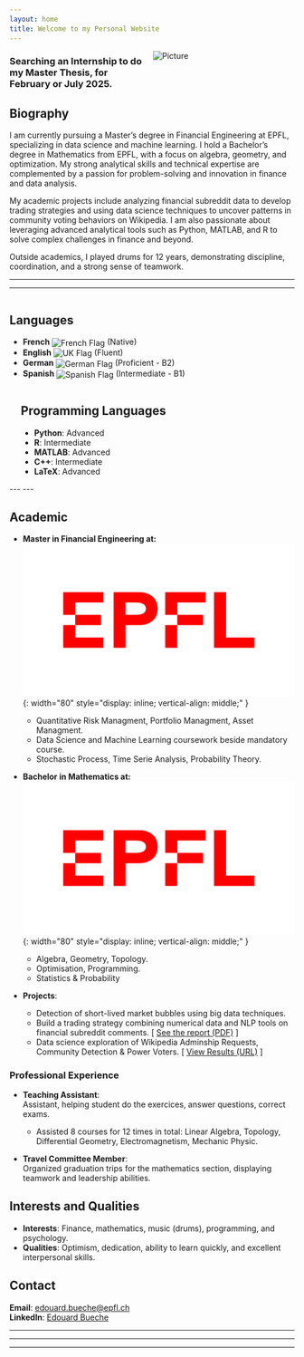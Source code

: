 ```yaml
---
layout: home
title: Welcome to my Personal Website
---
```



<img src="{{ site.baseurl }}/assets/img/pic3.jpeg" alt="Picture" style="width: 250px; float: right; margin: 0 0 20px 20px;">

### Searching an Internship to do my Master Thesis, for February or July 2025.


## Biography

I am currently pursuing a Master’s degree in Financial Engineering at EPFL, specializing in data science and machine learning. I hold a Bachelor’s degree in Mathematics from EPFL, with a focus on algebra, geometry, and optimization. My strong analytical skills and technical expertise are complemented by a passion for problem-solving and innovation in finance and data analysis.

My academic projects include analyzing financial subreddit data to develop trading strategies and using data science techniques to uncover patterns in community voting behaviors on Wikipedia. I am also passionate about leveraging advanced analytical tools such as Python, MATLAB, and R to solve complex challenges in finance and beyond.

Outside academics, I played drums for 12 years, demonstrating discipline, coordination, and a strong sense of teamwork.

---
---
<div style="display: flex; justify-content: space-between;">

  <div style="flex: 1; margin-right: 20px;">
    <h2>Languages</h2>
    <ul>
      <li><strong>French</strong> <img src="https://twemoji.maxcdn.com/v/latest/svg/1f1eb-1f1f7.svg" alt="French Flag" style="width: 20px; vertical-align: middle;"> (Native)</li>
      <li><strong>English</strong> <img src="https://twemoji.maxcdn.com/v/latest/svg/1f1ec-1f1e7.svg" alt="UK Flag" style="width: 20px; vertical-align: middle;"> (Fluent)</li>
      <li><strong>German</strong> <img src="https://twemoji.maxcdn.com/v/latest/svg/1f1e9-1f1ea.svg" alt="German Flag" style="width: 20px; vertical-align: middle;"> (Proficient - B2)</li>
      <li><strong>Spanish</strong> <img src="https://twemoji.maxcdn.com/v/latest/svg/1f1ea-1f1f8.svg" alt="Spanish Flag" style="width: 20px; vertical-align: middle;"> (Intermediate - B1)</li>
    </ul>
  </div>

</div>


<div style="flex: 1; margin-left: 20px;">
<h2>Programming Languages</h2>
<ul>
  <li><strong>Python</strong>: Advanced</li>
  <li><strong>R</strong>: Intermediate</li>
  <li><strong>MATLAB</strong>: Advanced</li>
  <li><strong>C++</strong>: Intermediate</li>
  <li><strong>LaTeX</strong>: Advanced</li>
</ul>
</div>

</div>
---
---

## Academic

- **Master in Financial Engineering at:** ![](/assets/img/logo.png){: width="80" style="display: inline; vertical-align: middle;" } 
  - Quantitative Risk Managment, Portfolio Managment, Asset Managment.
  - Data Science and Machine Learning coursework beside mandatory course.
  - Stochastic Process, Time Serie Analysis, Probability Theory.

- **Bachelor in Mathematics at:** ![](/assets/img/logo.png){: width="80" style="display: inline; vertical-align: middle;" }
  - Algebra, Geometry, Topology.
  - Optimisation, Programming.
  - Statistics & Probability

- **Projects**:
  - Detection of short-lived market bubbles using big data techniques.
  - Build a trading strategy combining numerical data and NLP tools on financial subreddit comments.
[  [See the report (PDF)](/assets/files/ML_project.pdf) ]
  - Data science exploration of Wikipedia Adminship Requests, Community Detection & Power Voters.   [ [View Results (URL)](https://epfl-ada.github.io/ada-2024-project-supercoolteamname2024/) ]


### Professional Experience

- **Teaching Assistant**:  
  Assistant, helping student do the exercices, answer questions, correct exams.  

  - Assisted 8 courses for 12 times in total: Linear Algebra, Topology, Differential Geometry, Electromagnetism, Mechanic Physic.

- **Travel Committee Member**:  
  Organized graduation trips for the mathematics section, displaying teamwork and leadership abilities.

## Interests and Qualities

- **Interests**: Finance, mathematics, music (drums), programming, and psychology.
- **Qualities**: Optimism, dedication, ability to learn quickly, and excellent interpersonal skills.

## Contact

**Email**: edouard.bueche@epfl.ch  
**LinkedIn**: [Edouard Bueche](https://linkedin.com/in/edouard-bueche-941800332)  

---
---
---
